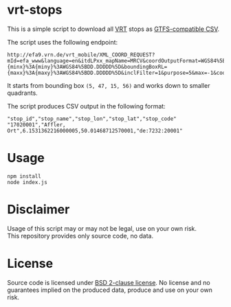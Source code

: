 # vrt-stops

This is a simple script to download all [VRT](http://www.vrt-info.de/) stops as [GTFS-compatible CSV](https://developers.google.com/transit/gtfs/reference/stops-file).

The script uses the following endpoint:

```
http://efa9.vrn.de/vrt_mobile/XML_COORD_REQUEST?mId=efa_www&language=en&itdLPxx_mapName=MRCV&coordOutputFormat=WGS84%5BGGZHTXX%5D&boundingBox=1&boundingBoxLU={minx}%3A{miny}%3AWGS84%5BDD.DDDDD%5D&boundingBoxRL={maxx}%3A{maxy}%3AWGS84%5BDD.DDDDD%5D&inclFilter=1&purpose=5&max=-1&coordListFormat=STRING&itdLPxx_mdvMapName=mdvMap_efaFullPanelMap&coordListOutputFormat=STRING&scale=13&outputFormat=JSON&type_1=STOP&inclDrawClasses_1=
```

It starts from bounding box `(5, 47, 15, 56)` and works down to smaller quadrants.

The script produces CSV output in the following format:

```
"stop_id","stop_name","stop_lon","stop_lat","stop_code"
"17020001","Affler, Ort",6.1531362216000005,50.01468712570001,"de:7232:20001"
```

# Usage

```
npm install
node index.js
```

# Disclaimer

Usage of this script may or may not be legal, use on your own risk.  
This repository provides only source code, no data.

# License

Source code is licensed under [BSD 2-clause license](LICENSE). No license and no guarantees implied on the produced data, produce and use on your own risk.